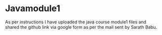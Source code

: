 # Javamodule1
As per instructions I have uploaded the java course module1 files and shared the github link via google form as per the mail sent by Sarath Babu.
